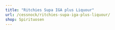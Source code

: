 ```yaml
---
title: "Ritchies Supa IGA plus Liquour"
url: /cessnock/ritchies-supa-iga-plus-liquour/
shop: Spirituosen
---
```

